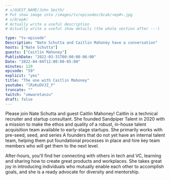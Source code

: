 ```yaml
---
# s/GUEST_NAME/John Smith/
# Put show image into /images/tv/episodes/bcak/<ep#>.jpg
# s/0/ep#/
# Actually write a useful description
# Actually write a useful show details (the whole section after ---)

type: "tv-episode"
Description: "Nate Schutta and Caitlin Mahoney have a conversation"
hosts: ["Nate Schutta"]
guests: ["Caitlin Mahoney"]
PublishDate: "2022-03-31T00:00:00-06:00"
Date: "2022-04-04T12:00:00-05:00"
minutes: 120
episode: "59"
explicit: "yes"
title: "The one with Caitlin Mahoney"
youtube: "lRzKuDVJZ_Y"
truncate: ""
twitch: "vmwaretanzu"
draft: false
---
```


Please join Nate Schutta and guest Caitlin Mahoney! Caitlin is a technical recruiter and startup consultant. She founded Sandpiper Talent in 2020 with a mission to make the ethos and quality of a robust, in-house talent acquisition team available to early-stage startups. She primarily works with pre-seed, seed, and series A founders that do not yet have an internal talent team, helping them put foundational processes in place and hire key team members who will get them to the next level.  

After-hours, you'll find her connecting with others in tech and VC, learning and sharing how to create great products and workplaces. She takes great joy in introducing individuals who mutually enable each other to accomplish goals, and she is a ready advocate for diversity and mentorship.
